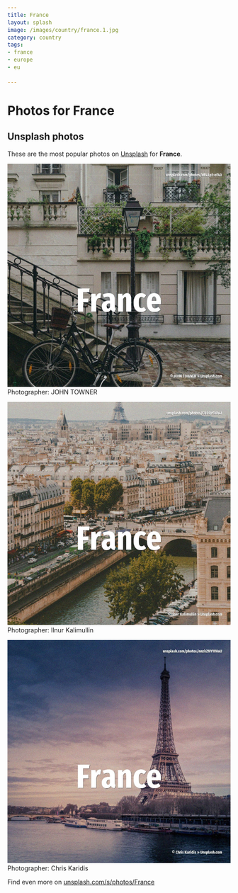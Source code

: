 ```yaml
---
title: France
layout: splash
image: /images/country/france.1.jpg
category: country
tags:
- france
- europe
- eu

---
```

# Photos for France
 
## Unsplash photos
These are the most popular photos on [Unsplash](https://unsplash.com) for **France**.
 
![France](/images/country/france.1.jpg)
Photographer:  JOHN TOWNER
 
![France](/images/country/france.2.jpg)
Photographer:  Ilnur Kalimullin
 
![France](/images/country/france.3.jpg)
Photographer:  Chris Karidis
 
Find even more on [unsplash.com/s/photos/France](https://unsplash.com/s/photos/France)
 
